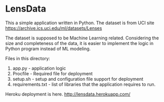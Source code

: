 # LensData

This a simple application written in Python. The dataset is from UCI site 
https://archive.ics.uci.edu/ml/datasets/Lenses

The dataset is supposed to be Machine Learning related. Considering the size and completeness
of the data, it is easier to implement the logic in Python program instead of ML modeling.

Files in this directory:
1. app.py - application logic
2. Procfile - Required file for deployment
3. setup.sh - setup and configuration file support for deployment
4. requirements.txt - list of libraries that the application requires to run. 


Heroku deployment is here. http://lensdata.herokuapp.com/
